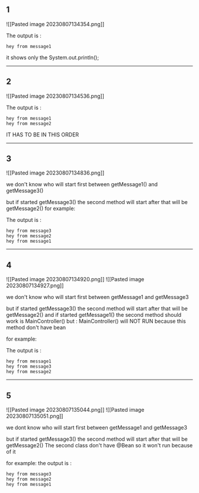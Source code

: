 
## 1

![[Pasted image 20230807134354.png]]

The output is :
```
hey from message1
```

it shows only the System.out.println();

-------------------------------------------------

## 2

![[Pasted image 20230807134536.png]]

The output is :
```
hey from message1
hey from message2
```
IT HAS TO BE IN THIS ORDER

------------------------------------

## 3

![[Pasted image 20230807134836.png]]

we don't know who will start first between 
getMessage1() and getMessage3()

but if started getMessage3() the second method will start after that will be getMessage2() for example:

The output is :
```
hey from message3
hey from message2
hey from message1
```

--------------------------------------------
## 4

![[Pasted image 20230807134920.png]]
![[Pasted image 20230807134927.png]]


we don't know who will start first between 
getMessage1 and getMessage3

but if started getMessage3() the second method will start after that will be getMessage2() 
and if started getMessage1() the second method should work is MainController() but :
MainController() will NOT RUN because this method don't have bean

for example:

The output is :
```
hey from message1
hey from message3
hey from message2
```

------------------------------

## 5
![[Pasted image 20230807135044.png]]
![[Pasted image 20230807135051.png]]

we dont know who will start first between 
getMessage1 and getMessage3

but if started getMessage3() the second method will start after that will be getMessage2()
The second class don't have @Bean so it won't run because of it

for example:
the output is :
```
hey from message3
hey from message2
hey from message1
```
